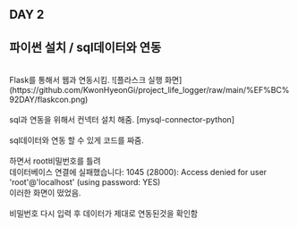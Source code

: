 ## DAY 2
## 파이썬 설치 / sql데이터와 연동

<br>
Flask를 통해서 웹과 연동시킴.
![플라스크 실행 화면](https://github.com/KwonHyeonGi/project_life_logger/raw/main/%EF%BC%92DAY/flaskcon.png)
<br/>
<br/>
sql과 연동을 위해서 컨넥터 설치 해줌. [mysql-connector-python]

<br/>
<br/>
sql데이터와 연동 할 수 있게 코드를 짜줌.
<br/>
<br/>
하면서 root비밀번호를 틀려  <br>데이터베이스 연결에 실패했습니다: 1045 (28000): Access denied for user 'root'@'localhost' (using password: YES)<br>  이러한 화면이 떴었음. 
<br/>
<br/>
비밀번호 다시 입력 후 데이터가 제대로 연동된것을 확인함
<image>
